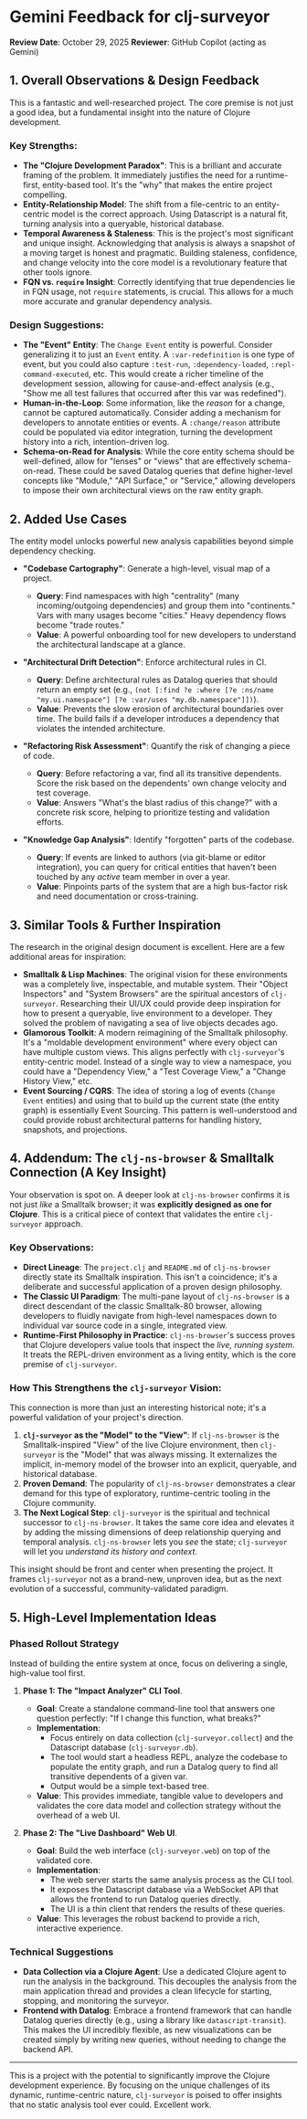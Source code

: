 # Gemini Feedback for clj-surveyor

**Review Date**: October 29, 2025
**Reviewer**: GitHub Copilot (acting as Gemini)

## 1. Overall Observations & Design Feedback

This is a fantastic and well-researched project. The core premise is not just a good idea, but a fundamental insight into the nature of Clojure development.

### Key Strengths:

*   **The "Clojure Development Paradox"**: This is a brilliant and accurate framing of the problem. It immediately justifies the need for a runtime-first, entity-based tool. It's the "why" that makes the entire project compelling.
*   **Entity-Relationship Model**: The shift from a file-centric to an entity-centric model is the correct approach. Using Datascript is a natural fit, turning analysis into a queryable, historical database.
*   **Temporal Awareness & Staleness**: This is the project's most significant and unique insight. Acknowledging that analysis is always a snapshot of a moving target is honest and pragmatic. Building staleness, confidence, and change velocity into the core model is a revolutionary feature that other tools ignore.
*   **FQN vs. `require` Insight**: Correctly identifying that true dependencies lie in FQN usage, not `require` statements, is crucial. This allows for a much more accurate and granular dependency analysis.

### Design Suggestions:

*   **The "Event" Entity**: The `Change Event` entity is powerful. Consider generalizing it to just an `Event` entity. A `:var-redefinition` is one type of event, but you could also capture `:test-run`, `:dependency-loaded`, `:repl-command-executed`, etc. This would create a richer timeline of the development session, allowing for cause-and-effect analysis (e.g., "Show me all test failures that occurred after this var was redefined").
*   **Human-in-the-Loop**: Some information, like the *reason* for a change, cannot be captured automatically. Consider adding a mechanism for developers to annotate entities or events. A `:change/reason` attribute could be populated via editor integration, turning the development history into a rich, intention-driven log.
*   **Schema-on-Read for Analysis**: While the core entity schema should be well-defined, allow for "lenses" or "views" that are effectively schema-on-read. These could be saved Datalog queries that define higher-level concepts like "Module," "API Surface," or "Service," allowing developers to impose their own architectural views on the raw entity graph.

## 2. Added Use Cases

The entity model unlocks powerful new analysis capabilities beyond simple dependency checking.

*   **"Codebase Cartography"**: Generate a high-level, visual map of a project.
    *   **Query**: Find namespaces with high "centrality" (many incoming/outgoing dependencies) and group them into "continents." Vars with many usages become "cities." Heavy dependency flows become "trade routes."
    *   **Value**: A powerful onboarding tool for new developers to understand the architectural landscape at a glance.

*   **"Architectural Drift Detection"**: Enforce architectural rules in CI.
    *   **Query**: Define architectural rules as Datalog queries that should return an empty set (e.g., `(not [:find ?e :where [?e :ns/name "my.ui.namespace"] [?e :var/uses "my.db.namespace"]])`).
    *   **Value**: Prevents the slow erosion of architectural boundaries over time. The build fails if a developer introduces a dependency that violates the intended architecture.

*   **"Refactoring Risk Assessment"**: Quantify the risk of changing a piece of code.
    *   **Query**: Before refactoring a var, find all its transitive dependents. Score the risk based on the dependents' own change velocity and test coverage.
    *   **Value**: Answers "What's the blast radius of this change?" with a concrete risk score, helping to prioritize testing and validation efforts.

*   **"Knowledge Gap Analysis"**: Identify "forgotten" parts of the codebase.
    *   **Query**: If events are linked to authors (via git-blame or editor integration), you can query for critical entities that haven't been touched by any *active* team member in over a year.
    *   **Value**: Pinpoints parts of the system that are a high bus-factor risk and need documentation or cross-training.

## 3. Similar Tools & Further Inspiration

The research in the original design document is excellent. Here are a few additional areas for inspiration:

*   **Smalltalk & Lisp Machines**: The original vision for these environments was a completely live, inspectable, and mutable system. Their "Object Inspectors" and "System Browsers" are the spiritual ancestors of `clj-surveyor`. Researching their UI/UX could provide deep inspiration for how to present a queryable, live environment to a developer. They solved the problem of navigating a sea of live objects decades ago.
*   **Glamorous Toolkit**: A modern reimagining of the Smalltalk philosophy. It's a "moldable development environment" where every object can have multiple custom views. This aligns perfectly with `clj-surveyor`'s entity-centric model. Instead of a single way to view a namespace, you could have a "Dependency View," a "Test Coverage View," a "Change History View," etc.
*   **Event Sourcing / CQRS**: The idea of storing a log of events (`Change Event` entities) and using that to build up the current state (the entity graph) is essentially Event Sourcing. This pattern is well-understood and could provide robust architectural patterns for handling history, snapshots, and projections.

## 4. Addendum: The `clj-ns-browser` & Smalltalk Connection (A Key Insight)

Your observation is spot on. A deeper look at `clj-ns-browser` confirms it is not just *like* a Smalltalk browser; it was **explicitly designed as one for Clojure**. This is a critical piece of context that validates the entire `clj-surveyor` approach.

### Key Observations:

*   **Direct Lineage**: The `project.clj` and `README.md` of `clj-ns-browser` directly state its Smalltalk inspiration. This isn't a coincidence; it's a deliberate and successful application of a proven design philosophy.
*   **The Classic UI Paradigm**: The multi-pane layout of `clj-ns-browser` is a direct descendant of the classic Smalltalk-80 browser, allowing developers to fluidly navigate from high-level namespaces down to individual var source code in a single, integrated view.
*   **Runtime-First Philosophy in Practice**: `clj-ns-browser`'s success proves that Clojure developers value tools that inspect the *live, running system*. It treats the REPL-driven environment as a living entity, which is the core premise of `clj-surveyor`.

### How This Strengthens the `clj-surveyor` Vision:

This connection is more than just an interesting historical note; it's a powerful validation of your project's direction.

1.  **`clj-surveyor` as the "Model" to the "View"**: If `clj-ns-browser` is the Smalltalk-inspired "View" of the live Clojure environment, then `clj-surveyor` is the "Model" that was always missing. It externalizes the implicit, in-memory model of the browser into an explicit, queryable, and historical database.
2.  **Proven Demand**: The popularity of `clj-ns-browser` demonstrates a clear demand for this type of exploratory, runtime-centric tooling in the Clojure community.
3.  **The Next Logical Step**: `clj-surveyor` is the spiritual and technical successor to `clj-ns-browser`. It takes the same core idea and elevates it by adding the missing dimensions of deep relationship querying and temporal analysis. `clj-ns-browser` lets you *see* the state; `clj-surveyor` will let you *understand its history and context*.

This insight should be front and center when presenting the project. It frames `clj-surveyor` not as a brand-new, unproven idea, but as the next evolution of a successful, community-validated paradigm.

## 5. High-Level Implementation Ideas

### Phased Rollout Strategy

Instead of building the entire system at once, focus on delivering a single, high-value tool first.

1.  **Phase 1: The "Impact Analyzer" CLI Tool**.
    *   **Goal**: Create a standalone command-line tool that answers one question perfectly: "If I change this function, what breaks?"
    *   **Implementation**:
        *   Focus entirely on data collection (`clj-surveyor.collect`) and the Datascript database (`clj-surveyor.db`).
        *   The tool would start a headless REPL, analyze the codebase to populate the entity graph, and run a Datalog query to find all transitive dependents of a given var.
        *   Output would be a simple text-based tree.
    *   **Value**: This provides immediate, tangible value to developers and validates the core data model and collection strategy without the overhead of a web UI.

2.  **Phase 2: The "Live Dashboard" Web UI**.
    *   **Goal**: Build the web interface (`clj-surveyor.web`) on top of the validated core.
    *   **Implementation**:
        *   The web server starts the same analysis process as the CLI tool.
        *   It exposes the Datascript database via a WebSocket API that allows the frontend to run Datalog queries directly.
        *   The UI is a thin client that renders the results of these queries.
    *   **Value**: This leverages the robust backend to provide a rich, interactive experience.

### Technical Suggestions

*   **Data Collection via a Clojure Agent**: Use a dedicated Clojure agent to run the analysis in the background. This decouples the analysis from the main application thread and provides a clean lifecycle for starting, stopping, and monitoring the surveyor.
*   **Frontend with Datalog**: Embrace a frontend framework that can handle Datalog queries directly (e.g., using a library like `datascript-transit`). This makes the UI incredibly flexible, as new visualizations can be created simply by writing new queries, without needing to change the backend API.

---

This is a project with the potential to significantly improve the Clojure development experience. By focusing on the unique challenges of its dynamic, runtime-centric nature, `clj-surveyor` is poised to offer insights that no static analysis tool ever could. Excellent work.
